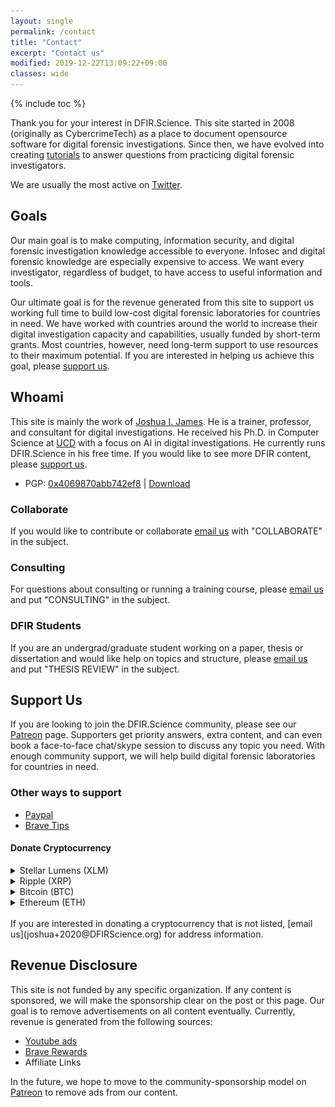 ```yaml
---
layout: single
permalink: /contact
title: "Contact"
excerpt: "Contact us"
modified: 2019-12-22T13:09:22+09:00
classes: wide
---
```


{% include toc %}

Thank you for your interest in DFIR.Science. This site started in 2008 (originally as CybercrimeTech) as a place to document opensource software for digital forensic investigations. Since then, we have evolved into creating [tutorials](https://youtube.com/dfirscience) to answer questions from practicing digital forensic investigators.

We are usually the most active on [Twitter](https://twitter.com/dfirscience).

## Goals

Our main goal is to make computing, information security, and digital forensic investigation knowledge accessible to everyone. Infosec and digital forensic knowledge are especially expensive to access. We want every investigator, regardless of budget, to have access to useful information and tools.

Our ultimate goal is for the revenue generated from this site to support us working full time to build low-cost digital forensic laboratories for countries in need. We have worked with countries around the world to increase their digital investigation capacity and capabilities, usually funded by short-term grants. Most countries, however, need long-term support to use resources to their maximum potential. If you are interested in helping us achieve this goal, please [support us](#support).

## Whoami

This site is mainly the work of [Joshua I. James](https://www.linkedin.com/in/jijames/). He is a trainer, professor, and consultant for digital investigations. He received his Ph.D. in Computer Science at [UCD](http://www.ucd.ie/) with a focus on AI in digital investigations. He currently runs DFIR.Science in his free time. If you would like to see more DFIR content, please [support us](#support).

* PGP: [0x4069870abb742ef8](http://pgp.mit.edu/pks/lookup?op=get&search=0x4069870ABB742EF8) | [Download](/assets/publickey.joshua@dfirscience.org-2990418eae704c0b159934e84069870abb742ef8.asc)

### Collaborate

If you would like to contribute or collaborate [email us](joshua+2020@DFIRScience.org) with "COLLABORATE" in the subject.

### Consulting

For questions about consulting or running a training course, please [email us](joshua+2020@DFIRScience.org) and put "CONSULTING" in the subject.

### DFIR Students

If you are an undergrad/graduate student working on a paper, thesis or dissertation and would like help on topics and structure, please [email us](joshua+2020@DFIRScience.org) and put "THESIS REVIEW" in the subject.

## Support Us

<a name="support"></a>

If you are looking to join the DFIR.Science community, please see our [Patreon](https://patreon.com/dfirscience) page. Supporters get priority answers, extra content, and can even book a face-to-face chat/skype session to discuss any topic you need. With enough community support, we will help build digital forensic laboratories for countries in need.

### Other ways to support

* [Paypal](https://paypal.me/JIJUS)
* [Brave Tips](https://brave.com/dfi747)

#### Donate Cryptocurrency

<details>
    <summary>Stellar Lumens (XLM)</summary>
    <br>
    <img src="/assets/images/DFIRScienceXLM.png" /><br>
    <strong>Address:</strong> GAHBMCEYHEVP5RFZ7KOS4CIKSNPHMACONSBLSSSRNKX3EGL733C3TPRG
</details>
<details>
    <summary>Ripple (XRP)</summary>
    <br>
    <img src="/assets/images/DFIRScienceXRP.png" /><br>
    <strong>Address:</strong> rw2ciyaNshpHe7bCHo4bRWq6pqqynnWKQg<br>
    <strong>XRP Tag:</strong> 3206939566 (required)
</details>
<details>
    <summary>Bitcoin (BTC)</summary>
    <br>
    <img src="/assets/images/DFIRScienceBTC.png" /><br>
    <strong>Address:</strong> 1BxSmitVcXgQeDFeCQTLTcnJUuMUawjSYj
</details>
<details>
    <summary>Ethereum (ETH)</summary>
    <br>
    <img src="/assets/images/DFIRScienceETH.png" /><br>
    <strong>Address:</strong> 0xc946Ea4d18B18CEC50Ac7A11bEeaCCCa42040686
</details>
<br>
If you are interested in donating a cryptocurrency that is not listed, [email us](joshua+2020@DFIRScience.org) for address information.

## Revenue Disclosure

This site is not funded by any specific organization. If any content is sponsored, we will make the sponsorship clear on the post or this page. Our goal is to remove advertisements on all content eventually. Currently, revenue is generated from the following sources:

* [Youtube ads](https://youtube.com/dfirscience)
* [Brave Rewards](https://brave.com/dfi747)
* Affiliate Links

In the future, we hope to move to the community-sponsorship model on [Patreon](https://patreon.com/dfirscience) to remove ads from our content.
